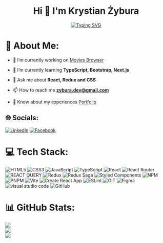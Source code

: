 <h1 align="center">Hi 👋 I'm Krystian Żybura</h1>
<p align="center">
<a href="https://git.io/typing-svg"><img src="https://readme-typing-svg.demolab.com?font=Fira+Code&size=25&pause=1000&color=942DFF&center=true&vCenter=true&width=540&height=100&lines=React+Frontend+Developer;Passionate+about+modern+technologies" alt="Typing SVG" /></a>
</a>
</p>

# 💫 About Me:
- 🔭 I’m currently working on [Movies Browser](https://github.com/WoytekMig/movies-browser)

- 🌱 I’m currently learning **TypeScript, Bootstrap, Next.js**

- 💬 Ask me about **React, Redux and CSS**

- 📫 How to reach me **zybura.dev@gmail.com**

- 📄 Know about my experiences [Portfolio](https://krystianzybura.github.io/Personal-Homepage/)

## 🌐 Socials:
[![LinkedIn](https://img.shields.io/badge/LinkedIn-%230077B5.svg?style=for-the-badge&logo=linkedin&logoColor=white)](https://linkedin.com/in/krystian-zybura) [![Facebook](https://img.shields.io/badge/Facebook-%231877F2.svg?style=for-the-badge&logo=Facebook&logoColor=white)](https://facebook.com/168299279807k)
 
# 💻 Tech Stack:
![HTML5](https://img.shields.io/badge/html5-%23E34F26.svg?style=for-the-badge&logo=html5&logoColor=white) ![CSS3](https://img.shields.io/badge/css3-%231572B6.svg?style=for-the-badge&logo=css3&logoColor=white) ![JavaScript](https://img.shields.io/badge/JavaScript-F7DF1E?style=for-the-badge&logo=javascript&logoColor=black)  ![TypeScript](https://img.shields.io/badge/typescript-%23007ACC.svg?style=for-the-badge&logo=typescript&logoColor=white)  ![React](https://img.shields.io/badge/react-%2320232a.svg?style=for-the-badge&logo=react&logoColor=%2361DAFB) ![React Router](https://img.shields.io/badge/React_Router-CA4245?style=for-the-badge&logo=react-router&logoColor=white) ![REACT QUERY](https://img.shields.io/badge/React%20Query-FF4154.svg?style=for-the-badge&logo=React-Query&logoColor=white) ![Redux](https://img.shields.io/badge/redux-%23593d88.svg?style=for-the-badge&logo=redux&logoColor=white) ![Redux Saga](https://img.shields.io/badge/Redux--Saga-999999.svg?style=for-the-badge&logo=Redux-Saga&logoColor=white) ![Styled Components](https://img.shields.io/badge/styled--components-DB7093?style=for-the-badge&logo=styled-components&logoColor=white) ![NPM](https://img.shields.io/badge/NPM-%23000000.svg?style=for-the-badge&logo=npm&logoColor=white) ![PNPM](https://img.shields.io/badge/pnpm-%234a4a4a.svg?style=for-the-badge&logo=pnpm&logoColor=f69220) ![Vite](https://img.shields.io/badge/vite-%23646CFF.svg?style=for-the-badge&logo=vite&logoColor=white) ![Create React App](https://img.shields.io/badge/Create%20React%20App-09D3AC.svg?style=for-the-badge&logo=Create-React-App&logoColor=white)  ![ESLint](https://img.shields.io/badge/ESLint-4B3263?style=for-the-badge&logo=eslint&logoColor=white) ![GIT](https://img.shields.io/badge/Git-fc6d26?style=for-the-badge&logo=git&logoColor=white) ![Figma](https://img.shields.io/badge/Figma-F24E1E.svg?style=for-the-badge&logo=Figma&logoColor=white) ![visual studio code](https://img.shields.io/badge/Visual%20Studio%20Code-007ACC.svg?style=for-the-badge&logo=Visual-Studio-Code&logoColor=white) ![GitHub](https://img.shields.io/badge/GitHub-%23121011.svg?style=for-the-badge&logo=github&logoColor=white) 
# 📊 GitHub Stats:
![](https://github-readme-stats.vercel.app/api?username=krystianzybura&theme=tokyonight&hide_border=true&include_all_commits=true&count_private=true)<br/>
![](https://github-readme-streak-stats.herokuapp.com/?user=krystianzybura&theme=tokyonight&hide_border=true)<br/>
![](https://github-readme-stats.vercel.app/api/top-langs/?username=krystianzybura&theme=tokyonight&hide_border=true&include_all_commits=true&count_private=true&layout=compact)

